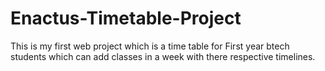 # Enactus-Timetable-Project
This is my first web project which is a time table for First year btech students which can add classes in a week with there respective timelines.

